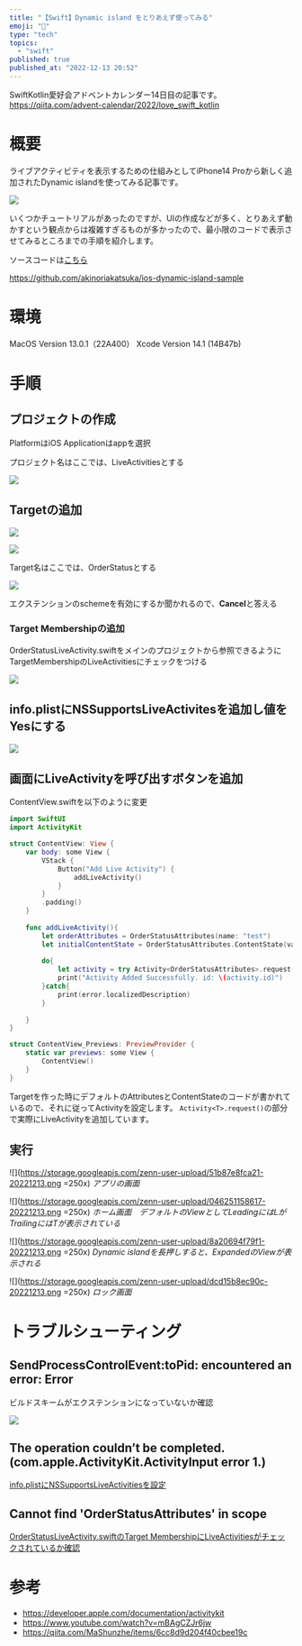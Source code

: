 ```yaml
---
title: "【Swift】Dynamic island をとりあえず使ってみる"
emoji: "📖"
type: "tech"
topics:
  - "swift"
published: true
published_at: "2022-12-13 20:52"
---
```


SwiftKotlin愛好会アドベントカレンダー14日目の記事です。
https://qiita.com/advent-calendar/2022/love_swift_kotlin

# 概要
ライブアクティビティを表示するための仕組みとしてiPhone14 Proから新しく追加されたDynamic islandを使ってみる記事です。

![](https://storage.googleapis.com/zenn-user-upload/8da167c61625-20221213.png)

いくつかチュートリアルがあったのですが、UIの作成などが多く、とりあえず動かすという観点からは複雑すぎるものが多かったので、最小限のコードで表示させてみるところまでの手順を紹介します。

ソースコードは[こちら](https://github.com/akinoriakatsuka/ios-dynamic-island-sample)

https://github.com/akinoriakatsuka/ios-dynamic-island-sample

# 環境

MacOS Version 13.0.1（22A400）
Xcode Version 14.1 (14B47b)

# 手順

## プロジェクトの作成

PlatformはiOS
Applicationはappを選択

プロジェクト名はここでは、LiveActivitiesとする

![](https://storage.googleapis.com/zenn-user-upload/0d5ad2cb0937-20221213.png)

## Targetの追加

![](https://storage.googleapis.com/zenn-user-upload/f3d9eba80374-20221213.png)

![](https://storage.googleapis.com/zenn-user-upload/bc20ce672d00-20221213.png)

Target名はここでは、OrderStatusとする

![](https://storage.googleapis.com/zenn-user-upload/eedb539ad96c-20221213.png)

エクステンションのschemeを有効にするか聞かれるので、**Cancel**と答える

### Target Membershipの追加

OrderStatusLiveActivity.swiftをメインのプロジェクトから参照できるようにTargetMembershipのLiveActivitiesにチェックをつける

![](https://storage.googleapis.com/zenn-user-upload/2b7254fc5525-20221213.png)

## info.plistにNSSupportsLiveActivitesを追加し値をYesにする

![](https://storage.googleapis.com/zenn-user-upload/dc6696374b9d-20221213.png)


## 画面にLiveActivityを呼び出すボタンを追加

ContentView.swiftを以下のように変更

```swift:ContentView.swift
import SwiftUI
import ActivityKit

struct ContentView: View {
    var body: some View {
        VStack {
            Button("Add Live Activity") {
                addLiveActivity()
            }
        }
        .padding()
    }
    
    func addLiveActivity(){
        let orderAttributes = OrderStatusAttributes(name: "test")
        let initialContentState = OrderStatusAttributes.ContentState(value: 1)
        
        do{
            let activity = try Activity<OrderStatusAttributes>.request(attributes: orderAttributes, contentState: initialContentState)
            print("Activity Added Successfully. id: \(activity.id)")
        }catch{
            print(error.localizedDescription)
        }
        
    }
}

struct ContentView_Previews: PreviewProvider {
    static var previews: some View {
        ContentView()
    }
}
```

Targetを作った時にデフォルトのAttributesとContentStateのコードが書かれているので、それに従ってActivityを設定します。
```Activity<T>.request()```の部分で実際にLiveActivityを追加しています。

## 実行

![](https://storage.googleapis.com/zenn-user-upload/51b87e8fca21-20221213.png =250x)
*アプリの画面*

![](https://storage.googleapis.com/zenn-user-upload/046251158617-20221213.png =250x)
*ホーム画面　デフォルトのViewとしてLeadingにはLがTrailingにはTが表示されている*

![](https://storage.googleapis.com/zenn-user-upload/8a20694f79f1-20221213.png =250x)
*Dynamic islandを長押しすると、ExpandedのViewが表示される*

![](https://storage.googleapis.com/zenn-user-upload/dcd15b8ec90c-20221213.png =250x)
*ロック画面*

# トラブルシューティング

## SendProcessControlEvent:toPid: encountered an error: Error

ビルドスキームがエクステンションになっていないか確認

![](https://storage.googleapis.com/zenn-user-upload/c457ecf6d761-20221213.png)

## The operation couldn’t be completed. (com.apple.ActivityKit.ActivityInput error 1.)

[info.plistにNSSupportsLiveActivitiesを設定](#info.plist%E3%81%ABnssupportsliveactivites%E3%82%92%E8%BF%BD%E5%8A%A0%E3%81%97%E5%80%A4%E3%82%92yes%E3%81%AB%E3%81%99%E3%82%8B)

## Cannot find 'OrderStatusAttributes' in scope

[OrderStatusLiveActivity.swiftのTarget MembershipにLiveActivitiesがチェックされているか確認](#target-membershipの追加)

# 参考
- https://developer.apple.com/documentation/activitykit
- https://www.youtube.com/watch?v=mBAgCZJr6jw
- https://qiita.com/MaShunzhe/items/6cc8d9d204f40cbee19c